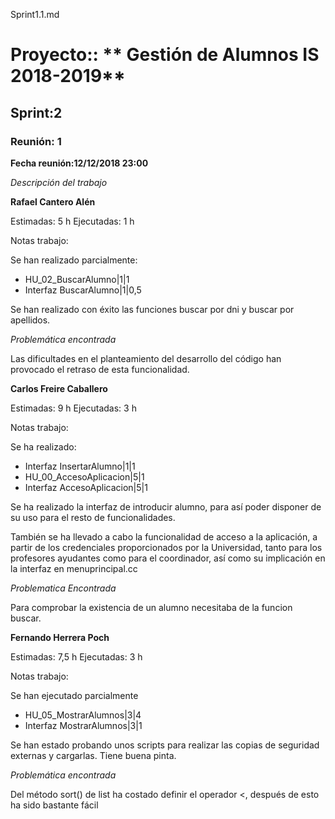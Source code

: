 Sprint1.1.md

# Proyecto:: ** Gestión de Alumnos IS 2018-2019**
 
## Sprint:2

### Reunión: 1

**Fecha reunión:12/12/2018 23:00**


_Descripción del trabajo_

**Rafael Cantero Alén**

Estimadas: 5 h
Ejecutadas: 1 h

Notas trabajo:

Se han realizado parcialmente:

* HU_02_BuscarAlumno|1|1
* Interfaz BuscarAlumno|1|0,5

Se han realizado con éxito las funciones buscar por dni y buscar por apellidos.

_Problemática encontrada_

Las dificultades en el planteamiento del desarrollo del código han provocado el retraso de esta funcionalidad.


**Carlos Freire Caballero**

Estimadas: 9 h
Ejecutadas: 3 h

Notas trabajo:

Se ha realizado:

* Interfaz InsertarAlumno|1|1
* HU_00_AccesoAplicacion|5|1
* Interfaz AccesoAplicacion|5|1

Se ha realizado la interfaz de introducir alumno, para así poder disponer de su uso para el resto de funcionalidades. 

También se ha llevado a cabo la funcionalidad de acceso a la aplicación, a partir de los credenciales proporcionados por la Universidad, tanto para los profesores ayudantes como para el coordinador, así como su implicación en la interfaz en menuprincipal.cc

*Problematica Encontrada*

Para comprobar la existencia de un alumno necesitaba de la funcion buscar.

**Fernando Herrera Poch**

Estimadas: 7,5 h
Ejecutadas: 3 h

Notas trabajo:

Se han ejecutado parcialmente

* HU_05_MostrarAlumnos|3|4
* Interfaz MostrarAlumnos|3|1

Se han estado probando unos scripts para realizar las copias de seguridad externas y cargarlas. Tiene buena pinta.

_Problemática encontrada_

Del método sort() de list ha costado definir el operador <, después de esto ha sido bastante fácil
